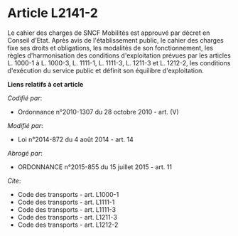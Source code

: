 # Article L2141-2

Le cahier des charges de       SNCF Mobilités  est approuvé par décret en Conseil d'Etat. Après avis de l'établissement
public, le cahier des charges fixe ses droits et obligations, les modalités de son fonctionnement, les règles d'harmonisation
des conditions d'exploitation prévues par les articles L. 1000-1 à L. 1000-3, L. 1111-1, L. 1111-3, L. 1211-3 et L. 1212-2,
les conditions d'exécution du service public et définit son équilibre d'exploitation.

**Liens relatifs à cet article**

_Codifié par_:

  - Ordonnance n°2010-1307 du 28 octobre 2010 - art. (V)

_Modifié par_:

  - Loi n°2014-872 du 4 août 2014 - art. 14

_Abrogé par_:

  - ORDONNANCE n°2015-855 du 15 juillet 2015 - art. 11

_Cite_:

  - Code des transports - art. L1000-1
  - Code des transports - art. L1111-1
  - Code des transports - art. L1111-3
  - Code des transports - art. L1211-3
  - Code des transports - art. L1212-2
